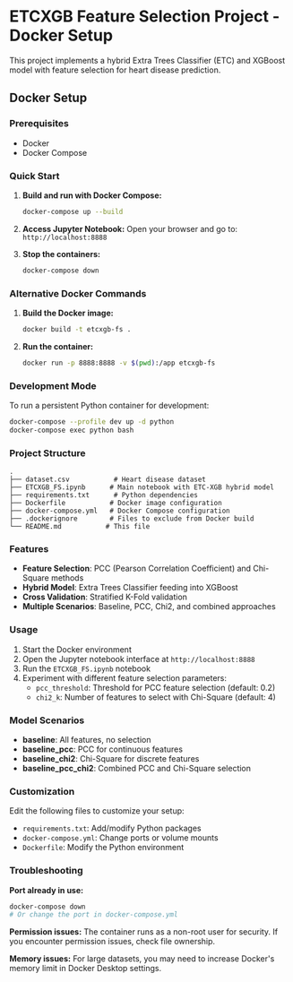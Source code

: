 # ETCXGB Feature Selection Project - Docker Setup

This project implements a hybrid Extra Trees Classifier (ETC) and XGBoost model with feature selection for heart disease prediction.

## Docker Setup

### Prerequisites
- Docker
- Docker Compose

### Quick Start

1. **Build and run with Docker Compose:**
   ```bash
   docker-compose up --build
   ```

2. **Access Jupyter Notebook:**
   Open your browser and go to: `http://localhost:8888`

3. **Stop the containers:**
   ```bash
   docker-compose down
   ```

### Alternative Docker Commands

1. **Build the Docker image:**
   ```bash
   docker build -t etcxgb-fs .
   ```

2. **Run the container:**
   ```bash
   docker run -p 8888:8888 -v $(pwd):/app etcxgb-fs
   ```

### Development Mode

To run a persistent Python container for development:
```bash
docker-compose --profile dev up -d python
docker-compose exec python bash
```

### Project Structure
```
.
├── dataset.csv           # Heart disease dataset
├── ETCXGB_FS.ipynb      # Main notebook with ETC-XGB hybrid model
├── requirements.txt      # Python dependencies
├── Dockerfile           # Docker image configuration
├── docker-compose.yml   # Docker Compose configuration
├── .dockerignore        # Files to exclude from Docker build
└── README.md           # This file
```

### Features
- **Feature Selection**: PCC (Pearson Correlation Coefficient) and Chi-Square methods
- **Hybrid Model**: Extra Trees Classifier feeding into XGBoost
- **Cross Validation**: Stratified K-Fold validation
- **Multiple Scenarios**: Baseline, PCC, Chi2, and combined approaches

### Usage

1. Start the Docker environment
2. Open the Jupyter notebook interface at `http://localhost:8888`
3. Run the `ETCXGB_FS.ipynb` notebook
4. Experiment with different feature selection parameters:
   - `pcc_threshold`: Threshold for PCC feature selection (default: 0.2)
   - `chi2_k`: Number of features to select with Chi-Square (default: 4)

### Model Scenarios
- **baseline**: All features, no selection
- **baseline_pcc**: PCC for continuous features
- **baseline_chi2**: Chi-Square for discrete features  
- **baseline_pcc_chi2**: Combined PCC and Chi-Square selection

### Customization

Edit the following files to customize your setup:
- `requirements.txt`: Add/modify Python packages
- `docker-compose.yml`: Change ports or volume mounts
- `Dockerfile`: Modify the Python environment

### Troubleshooting

**Port already in use:**
```bash
docker-compose down
# Or change the port in docker-compose.yml
```

**Permission issues:**
The container runs as a non-root user for security. If you encounter permission issues, check file ownership.

**Memory issues:**
For large datasets, you may need to increase Docker's memory limit in Docker Desktop settings.